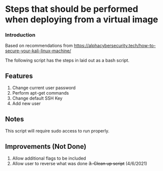 # Steps that should be performed when deploying from a virtual image

### Introduction
Based on recommendations from https://alphacybersecurity.tech/how-to-secure-your-kali-linux-machine/

The following script has the steps in laid out as a bash script.

## Features
1. Change current user password
2. Perform apt-get commands
3. Change default SSH Key
4. Add new user

## Notes
This script will require sudo access to run properly.

## Improvements (Not Done)
1. Allow additional flags to be included
2. Allow user to reverse what was done
~~3. Clean up script~~ (4/6/2021)
